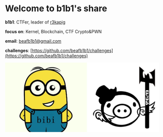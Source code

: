 # Welcome to b1b1's share

**b1b1**: CTFer, leader of [r3kapig](https://r3kapig.com)

**focus on**: Kernel, Blockchain, CTF Crypto&PWN

**email**: beafb1b1@gmail.com

**challenges**: [https://github.com/beafb1b1/challenges](https://github.com/beafb1b1/challenges)

![](/assets/images/b1b1.png)
